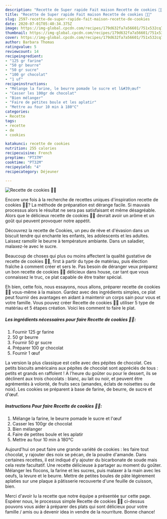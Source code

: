 ```yaml
---
description: "Recette de Super rapide Fait maison Recette de cookies 🍪🍪"
title: "Recette de Super rapide Fait maison Recette de cookies 🍪🍪"
slug: 2597-recette-de-super-rapide-fait-maison-recette-de-cookies
date: 2020-07-01T05:40:34.375Z
image: https://img-global.cpcdn.com/recipes/179d632fa7a56601/751x532cq70/recette-de-cookies-🍪🍪-photo-principale-de-la-recette.jpg
thumbnail: https://img-global.cpcdn.com/recipes/179d632fa7a56601/751x532cq70/recette-de-cookies-🍪🍪-photo-principale-de-la-recette.jpg
cover: https://img-global.cpcdn.com/recipes/179d632fa7a56601/751x532cq70/recette-de-cookies-🍪🍪-photo-principale-de-la-recette.jpg
author: Barbara Thomas
ratingvalue: 5
reviewcount: 14
recipeingredient:
- "125 gr farine"
- "50 gr beurre"
- "50 gr sucre"
- "100 gr chocolat"
- "1 uf"
recipeinstructions:
- "Mélange la farine, le beurre pomade le sucre et l&#39;œuf"
- "Casser les 100gr de chocolat"
- "Bien mélanger"
- "Faire de petites boule et les aplatir"
- "Mettre au four 10 min à 180°C"
categories:
- Recette
tags:
- recette
- de
- cookies

katakunci: recette de cookies 
nutrition: 255 calories
recipecuisine: French
preptime: "PT37M"
cooktime: "PT32M"
recipeyield: "4"
recipecategory: Déjeuner

---
```



![Recette de cookies 🍪🍪](https://img-global.cpcdn.com/recipes/179d632fa7a56601/751x532cq70/recette-de-cookies-🍪🍪-photo-principale-de-la-recette.jpg)

Encore une fois à la recherche de recettes uniques d'inspiration recette de cookies 🍪🍪? La méthode de préparation est dérange facile. Si mauvais processus alors le résultat ne sera pas satisfaisant et même désagréable. Alors que le délicieux recette de cookies 🍪🍪 devrait avoir un arôme et un goût qui peuvent provoquer notre appétit.

Découvrez la recette de Cookies, un peu de rêve et d&#39;évasion dans un biscuit tendre qui enchante les enfants, les adolescents et les adultes. Laissez ramollir le beurre à température ambiante. Dans un saladier, malaxez-le avec le sucre.

Beaucoup de choses qui plus ou moins affectent la qualité gustative de recette de cookies 🍪🍪, first à partir du type de matériau, puis élection fraîche à comment créer et sers le. Pas besoin de déranger veux préparez un bon recette de cookies 🍪🍪 délicieux dans house, car tant que vous connaissez le truc, ce plat capable de être traiter spécial.


Eh bien, cette fois, nous essayons, nous allons, préparer recette de cookies 🍪🍪 vous-même à la maison. Gardez avec des ingrédients simples, ce plat peut fournir des avantages en aidant à maintenir un corps sain pour vous et votre famille. Vous pouvez créer Recette de cookies 🍪🍪 utiliser 5 type de matériau et 5 étapes création. Voici les comment to faire le plat.

<!--inarticleads1-->

##### Les ingrédients nécessaires pour faire Recette de cookies 🍪🍪:

1. Fournir 125 gr farine
1.  50 gr beurre
1. Fournir 50 gr sucre
1. Préparer 100 gr chocolat
1. Fournir 1 œuf


La version la plus classique est celle avec des pépites de chocolat. Ces petits biscuits américains aux pépites de chocolat sont appréciés de tous : petits et grands en raffolent ! A l&#39;heure du goûter ou pour le dessert, ils se déclinent aux trois chocolats : blanc, au lait ou noir, et peuvent être agrémentés à volonté, de fruits secs (amandes, éclats de noisettes ou de noix). Les cookies se préparent à base de farine, de beurre, de sucre et d&#39;œuf. 

<!--inarticleads2-->

##### Instructions Pour faire Recette de cookies 🍪🍪:

1. Mélange la farine, le beurre pomade le sucre et l&#39;œuf
1. Casser les 100gr de chocolat
1. Bien mélanger
1. Faire de petites boule et les aplatir
1. Mettre au four 10 min à 180°C


Aujourd&#39;hui on peut faire une grande variété de cookies : les faire tout chocolat, y rajouter des noix se pécan, de la poudre d&#39;amande. Dans certaines recettes, il est indiqué d&#39;y ajouter du bicarbonate de soude mais cela reste facultatif. Une recette délicieuse à partager au moment du goûter. Mélanger les flocons, la farine et les sucres, puis malaxer à la main avec les oeufs, la levure et le beurre. Mettre de petites boules de pâte légèrement aplaties sur une plaque à pâtisserie recouverte d&#39;une feuille de cuisson, bien. 


Merci d'avoir lu la recette que notre équipe a présentée sur cette page. Espérer nous, le processus simple Recette de cookies 🍪🍪 ci-dessus pouvons vous aider à préparer des plats qui sont délicieux pour votre famille / amis ou à devenir idea in vendre de la nourriture. Bonne chance!
